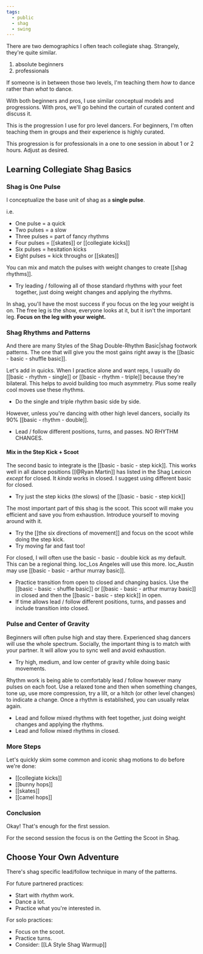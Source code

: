 ```yaml
---
tags:
  - public
  - shag
  - swing
---
```

There are two demographics I often teach collegiate shag. Strangely, they're quite similar.
1. absolute beginners
2. professionals

If someone is in between those two levels, I'm teaching them *how* to dance rather than *what* to dance.

With both beginners and pros, I use similar conceptual models and progressions. With pros, we'll go behind the curtain of curated content and discuss it.

This is the progression I use for pro level dancers. For beginners, I'm often teaching them in groups and their experience is highly curated.

This progression is for professionals in a one to one session in about 1 or 2 hours. Adjust as desired.
## Learning Collegiate Shag Basics
### Shag is One Pulse
I conceptualize the base unit of shag as a **single pulse**.

i.e.
- One pulse = a quick
- Two pulses = a slow
- Three pulses = part of fancy rhythms
- Four pulses = [[skates]] or [[collegiate kicks]]
- Six pulses = hesitation kicks
- Eight pulses = kick throughs or [[skates]]

You can mix and match the pulses with weight changes to create [[shag rhythms]].
- Try leading / following all of those standard rhythms with your feet together, just doing weight changes and applying the rhythms.

In shag, you'll have the most success if you focus on the leg your weight is on. The free leg is the show, everyone looks at it, but it isn't the important leg. **Focus on the leg with your weight.**
### Shag Rhythms and Patterns
And there are many Styles of the Shag Double-Rhythm Basic|shag footwork patterns. The one that will give you the most gains right away is the [[basic - basic - shuffle basic]].

Let's add in quicks. When I practice alone and want reps, I usually do [[basic - rhythm - single]] or [[basic - rhythm - triple]] because they're bilateral. This helps to avoid building too much asymmetry. Plus some really cool moves use these rhythms.
- Do the single and triple rhythm basic side by side.

However, unless you're dancing with other high level dancers, socially its 90% [[basic - rhythm - double]]. 
- Lead / follow different positions, turns, and passes. NO RHYTHM CHANGES.
#### Mix in the Step Kick + Scoot
The second basic to integrate is the [[basic - basic - step kick]]. This works well in all dance positions [[@Ryan Martin]] has listed in the Shag Lexicon *except* for closed. It *kinda* works in closed. I suggest using different basic for closed.
- Try just the step kicks (the slows) of the [[basic - basic - step kick]]

The most important part of this shag is the scoot. This scoot will make you efficient and save you from exhaustion. Introduce yourself to moving around with it.
- Try the [[the six directions of movement]] and focus on the scoot while doing the step kick.
- Try moving far and fast too!

For closed, I will often use the basic - basic - double kick as my default. This can be a regional thing. loc_Los Angeles will use this more. loc_Austin may use [[basic - basic - arthur murray basic]].
- Practice transition from open to closed and changing basics. Use the [[basic - basic - shuffle basic]] or [[basic - basic - arthur murray basic]] in closed and then the [[basic - basic - step kick]] in open.
- If time allows lead / follow different positions, turns, and passes and include transition into closed.
### Pulse and Center of Gravity
Beginners will often pulse high and stay there. Experienced shag dancers will use the whole spectrum. Socially, the important thing is to match with your partner. It will allow you to sync well and avoid exhaustion.
- Try high, medium, and low center of gravity while doing basic movements.

Rhythm work is being able to comfortably lead / follow however many pulses on each foot.  Use a relaxed tone and then when something changes, tone up, use more compression, try a lilt, or a hitch (or other level changes) to indicate a change. Once a rhythm is established, you can usually relax again.
- Lead and follow mixed rhythms with feet together, just doing weight changes and applying the rhythms.
- Lead and follow mixed rhythms in closed.
### More Steps
Let's quickly skim some common and iconic shag motions to do before we're done:
- [[collegiate kicks]]
- [[bunny hops]]
- [[skates]]
- [[camel hops]]
### Conclusion
Okay! That's enough for the first session.

For the second session the focus is on the Getting the Scoot in Shag.
## Choose Your Own Adventure
There's shag specific lead/follow technique in many of the patterns.

For future partnered practices:
- Start with rhythm work.
- Dance a lot.
- Practice what you're interested in.

For solo practices:
- Focus on the scoot.
- Practice turns.
- Consider: [[LA Style Shag Warmup]]
